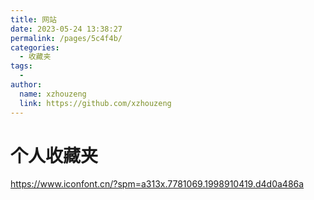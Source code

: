 ```yaml
---
title: 网站
date: 2023-05-24 13:38:27
permalink: /pages/5c4f4b/
categories:
  - 收藏夹
tags:
  - 
author: 
  name: xzhouzeng
  link: https://github.com/xzhouzeng
---
```

# 个人收藏夹

https://www.iconfont.cn/?spm=a313x.7781069.1998910419.d4d0a486a

[TODO]:待更新